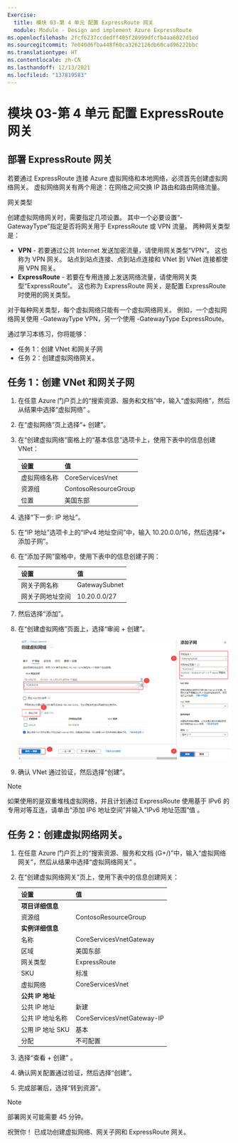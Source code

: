 ```yaml
---
Exercise:
  title: 模块 03-第 4 单元 配置 ExpressRoute 网关
  module: Module - Design and implement Azure ExpressRoute
ms.openlocfilehash: 2fcf6237ccdedff405f20999dfcfb4aa6027d1ed
ms.sourcegitcommit: 7e040d6fba448f60ca3262126db60cad96222bbc
ms.translationtype: HT
ms.contentlocale: zh-CN
ms.lasthandoff: 12/13/2021
ms.locfileid: "137819583"
---
```

# <a name="m03-unit-4-configure-an-expressroute-gateway"></a>模块 03-第 4 单元 配置 ExpressRoute 网关

## <a name="deploy-expressroute-gateways"></a>部署 ExpressRoute 网关

若要通过 ExpressRoute 连接 Azure 虚拟网络和本地网络，必须首先创建虚拟网络网关。 虚拟网络网关有两个用途：在网络之间交换 IP 路由和路由网络流量。 

网关类型

创建虚拟网络网关时，需要指定几项设置。 其中一个必要设置“-GatewayType”指定是否将网关用于 ExpressRoute 或 VPN 流量。 两种网关类型是：

- **VPN** - 若要通过公共 Internet 发送加密流量，请使用网关类型“VPN”。 这也称为 VPN 网关。 站点到站点连接、点到站点连接和 VNet 到 VNet 连接都使用 VPN 网关。
- **ExpressRoute** - 若要在专用连接上发送网络流量，请使用网关类型“ExpressRoute”。 这也称为 ExpressRoute 网关，是配置 ExpressRoute 时使用的网关类型。

对于每种网关类型，每个虚拟网络只能有一个虚拟网络网关。 例如，一个虚拟网络网关使用 -GatewayType VPN，另一个使用 -GatewayType ExpressRoute。


通过学习本练习，你将能够：

+ 任务 1：创建 VNet 和网关子网
+ 任务 2：创建虚拟网络网关。



## <a name="task-1-create-the-vnet-and-gateway-subnet"></a>任务 1：创建 VNet 和网关子网

1. 在任意 Azure 门户页上的“搜索资源、服务和文档”中，输入“虚拟网络”，然后从结果中选择“虚拟网络” 。

2. 在“虚拟网络”页上选择“+ 创建”。

3. 在“创建虚拟网络”窗格上的“基本信息”选项卡上，使用下表中的信息创建 VNet：

   | 设置          | 值                        |
   | -------------------- | -------------------------------- |
   | 虚拟网络名称 | CoreServicesVnet                 |
   | 资源组       | ContosoResourceGroup             |
   | 位置             | 美国东部                          |

4. 选择“下一步: IP 地址”。

5. 在“IP 地址”选项卡上的“IPv4 地址空间”中，输入 10.20.0.0/16，然后选择“+ 添加子网”。 

6. 在“添加子网”窗格中，使用下表中的信息创建子网：

   | 设置                  | 值     |
   | ---------------------------- | ------------- |
   | 网关子网名称          | GatewaySubnet |
   | 网关子网地址空间 | 10.20.0.0/27  |

7. 然后选择“添加”。 

8. 在“创建虚拟网络”页面上，选择“审阅 + 创建”。

   ![Azure 门户 - 添加网关子网](../media/add-gateway-subnet.png)

9. 确认 VNet 通过验证，然后选择“创建”。

> [!Note]  
>
> 如果使用的是双重堆栈虚拟网络，并且计划通过 ExpressRoute 使用基于 IPv6 的专用对等互连，请单击“添加 IP6 地址空间”并输入“IPv6 地址范围”值 。

## <a name="task-2-create-the-virtual-network-gateway"></a>任务 2：创建虚拟网络网关。

1. 在任意 Azure 门户页上的“搜索资源、服务和文档 (G+/)”中，输入“虚拟网络网关”，然后从结果中选择“虚拟网络网关” 。

2. 在“创建虚拟网络网关”页上，使用下表中的信息创建网关：

   | 设置               | **值**                  |
   | ------------------------- | -------------------------- |
   | **项目详细信息**       |                            |
   | 资源组            | ContosoResourceGroup       |
   | **实例详细信息**      |                            |
   | 名称                      | CoreServicesVnetGateway    |
   | 区域                    | 美国东部                    |
   | 网关类型              | ExpressRoute               |
   | SKU                       | 标准                   |
   | 虚拟网络           | CoreServicesVnet           |
   | **公共 IP 地址**     |                            |
   | 公共 IP 地址         | 新建                 |
   | 公共 IP 地址名称    | CoreServicesVnetGateway-IP |
   | 公用 IP 地址 SKU     | 基本                      |
   | 分配                | 不可配置           |
   
3. 选择“查看 + 创建”  。

4. 确认网关配置通过验证，然后选择“创建”。

5. 完成部署后，选择“转到资源”。

> [!Note] 
>
> 部署网关可能需要 45 分钟。

祝贺你！ 已成功创建虚拟网络、网关子网和 ExpressRoute 网关。

